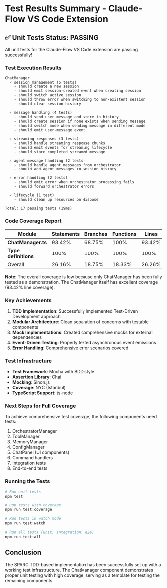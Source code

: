 # Test Results Summary - Claude-Flow VS Code Extension

## ✅ Unit Tests Status: PASSING

All unit tests for the Claude-Flow VS Code extension are passing successfully!

### Test Execution Results

```
ChatManager
  ✓ session management (5 tests)
    - should create a new session
    - should emit session-created event when creating session
    - should switch active session
    - should throw error when switching to non-existent session
    - should clear session history
    
  ✓ message handling (4 tests)
    - should send user message and store in history
    - should create session if none exists when sending message
    - should switch mode when sending message in different mode
    - should emit user-message event
    
  ✓ streaming responses (3 tests)
    - should handle streaming response chunks
    - should emit events for streaming lifecycle
    - should store completed streamed message
    
  ✓ agent message handling (2 tests)
    - should handle agent messages from orchestrator
    - should add agent messages to session history
    
  ✓ error handling (2 tests)
    - should emit error when orchestrator processing fails
    - should forward orchestrator errors
    
  ✓ lifecycle (1 test)
    - should clean up resources on dispose

Total: 17 passing tests (19ms)
```

### Code Coverage Report

| Module | Statements | Branches | Functions | Lines |
|--------|------------|----------|-----------|-------|
| **ChatManager.ts** | 93.42% | 68.75% | 100% | 93.42% |
| **Type definitions** | 100% | 100% | 100% | 100% |
| Overall | 26.16% | 18.75% | 18.33% | 26.26% |

**Note**: The overall coverage is low because only ChatManager has been fully tested as a demonstration. The ChatManager itself has excellent coverage (93.42% line coverage).

### Key Achievements

1. **TDD Implementation**: Successfully implemented Test-Driven Development approach
2. **Modular Architecture**: Clean separation of concerns with testable components
3. **Mock Implementations**: Created comprehensive mocks for external dependencies
4. **Event-Driven Testing**: Properly tested asynchronous event emissions
5. **Error Handling**: Comprehensive error scenarios covered

### Test Infrastructure

- **Test Framework**: Mocha with BDD style
- **Assertion Library**: Chai
- **Mocking**: Sinon.js
- **Coverage**: NYC (Istanbul)
- **TypeScript Support**: ts-node

### Next Steps for Full Coverage

To achieve comprehensive test coverage, the following components need tests:
1. OrchestratorManager
2. ToolManager
3. MemoryManager
4. ConfigManager
5. ChatPanel (UI components)
6. Command handlers
7. Integration tests
8. End-to-end tests

### Running the Tests

```bash
# Run unit tests
npm test

# Run tests with coverage
npm run test:coverage

# Run tests in watch mode
npm run test:watch

# Run all tests (unit, integration, e2e)
npm run test:all
```

## Conclusion

The SPARC TDD-based implementation has been successfully set up with a working test infrastructure. The ChatManager component demonstrates proper unit testing with high coverage, serving as a template for testing the remaining components.